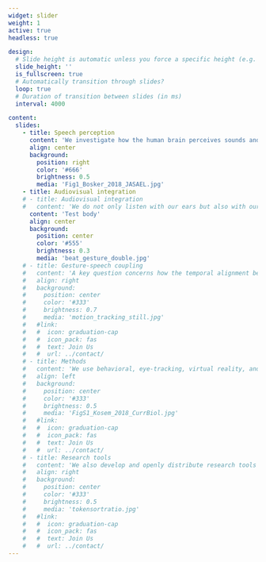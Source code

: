 ```yaml
---
widget: slider
weight: 1
active: true
headless: true

design:
  # Slide height is automatic unless you force a specific height (e.g. '400px')
  slide_height: ''
  is_fullscreen: true
  # Automatically transition through slides?
  loop: true
  # Duration of transition between slides (in ms)
  interval: 4000

content:
  slides:
    - title: Speech perception
      content: 'We investigate how the human brain perceives sounds and words from speech.'
      align: center
      background:
        position: right
        color: '#666'
        brightness: 0.5
        media: 'Fig1_Bosker_2018_JASAEL.jpg'
    - title: Audiovisual integration
    # - title: Audiovisual integration
    #   content: 'We do not only listen with our ears but also with our eyes, using lip movements, facial expressions, and hand gestures to perceive speech.'
      content: 'Test body'
      align: center
      background:
        position: center
        color: '#555'
        brightness: 0.3
        media: 'beat_gesture_double.jpg'
    # - title: Gesture-speech coupling
    #   content: 'A key question concerns how the temporal alignment between gesture and speech shapes what we hear.'
    #   align: right
    #   background:
    #     position: center
    #     color: '#333'
    #     brightness: 0.7
    #     media: 'motion_tracking_still.jpg'
    #   #link:
    #   #  icon: graduation-cap
    #   #  icon_pack: fas
    #   #  text: Join Us
    #   #  url: ../contact/
    # - title: Methods
    #   content: 'We use behavioral, eye-tracking, virtual reality, and neuroimaging methods in our experiments.'
    #   align: left
    #   background:
    #     position: center
    #     color: '#333'
    #     brightness: 0.5
    #     media: 'FigS1_Kosem_2018_CurrBiol.jpg'
    #   #link:
    #   #  icon: graduation-cap
    #   #  icon_pack: fas
    #   #  text: Join Us
    #   #  url: ../contact/
    # - title: Research tools
    #   content: 'We also develop and openly distribute research tools that support and speed up data collection, annotation, and analysis.'
    #   align: right
    #   background:
    #     position: center
    #     color: '#333'
    #     brightness: 0.5
    #     media: 'tokensortratio.jpg'
    #   #link:
    #   #  icon: graduation-cap
    #   #  icon_pack: fas
    #   #  text: Join Us
    #   #  url: ../contact/
---
```


